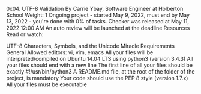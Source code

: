 0x04. UTF-8 Validation
 By Carrie Ybay, Software Engineer at Holberton School
 Weight: 1
 Ongoing project - started May 9, 2022, must end by May 13, 2022 - you're done with 0% of tasks.
 Checker was released at May 11, 2022 12:00 AM
 An auto review will be launched at the deadline
Resources
Read or watch:

UTF-8
Characters, Symbols, and the Unicode Miracle
Requirements
General
Allowed editors: vi, vim, emacs
All your files will be interpreted/compiled on Ubuntu 14.04 LTS using python3 (version 3.4.3)
All your files should end with a new line
The first line of all your files should be exactly #!/usr/bin/python3
A README.md file, at the root of the folder of the project, is mandatory
Your code should use the PEP 8 style (version 1.7.x)
All your files must be executable